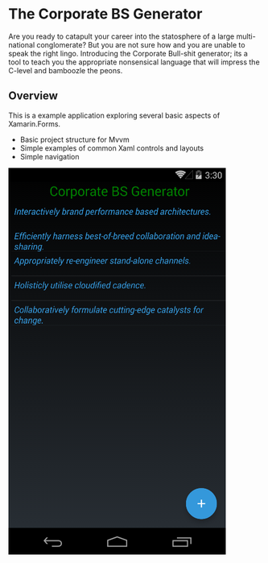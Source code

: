 # The Corporate BS Generator
Are you ready to catapult your career into the statosphere of a large multi-national conglomerate?  But you are not sure how and you are unable to speak the right lingo.  Introducing the Corporate Bull-shit generator; its a tool to teach you the appropriate nonsensical language that will impress the C-level and bamboozle the peons.

## Overview
This is a example application exploring several basic aspects of Xamarin.Forms.
+ Basic project structure for Mvvm
+ Simple examples of common Xaml controls and layouts
+ Simple navigation


![Screenshot of the Corporate BS Generator](https://github.com/Benrnz/CorporateBsGenerator/blob/master/CorporateBsGenerator/Assets/BSGen1.png "The Corporate BS Generator")

